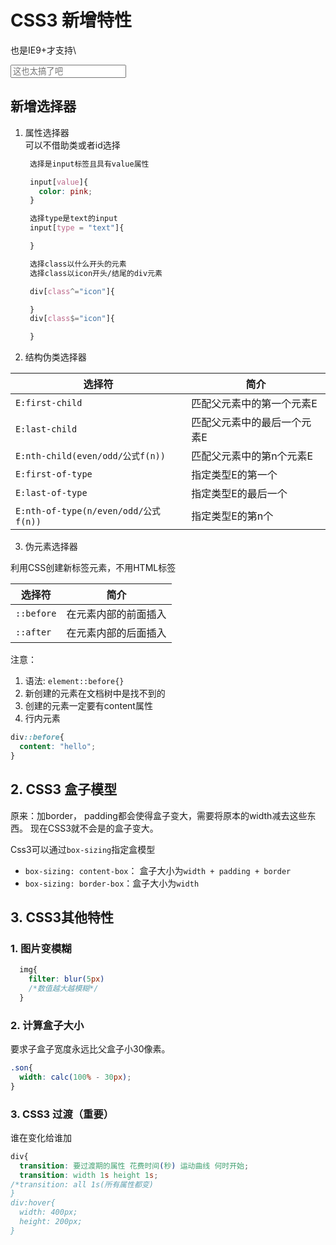 # CSS3 新增特性
也是IE9+才支持\

<input type = "search" placeholder = "这也太搞了吧"></input>
## 新增选择器
1. 属性选择器\
   可以不借助类或者id选择

   ```css
    选择是input标签且具有value属性

    input[value]{
      color: pink;
    }

    选择type是text的input
    input[type = "text"]{

    }

    选择class以什么开头的元素
    选择class以icon开头/结尾的div元素

    div[class^="icon"]{

    }
    div[class$="icon"]{

    }
    ```
2. 结构伪类选择器

  |选择符| 简介|
  |---  | ---|
  |`E:first-child`|匹配父元素中的第一个元素E|
  |`E:last-child`|匹配父元素中的最后一个元素E|
  |`E:nth-child(even/odd/公式f(n))`|匹配父元素中的第n个元素E|
  |`E:first-of-type`|指定类型E的第一个|
  |`E:last-of-type`|指定类型E的最后一个|
  |`E:nth-of-type(n/even/odd/公式f(n))`|指定类型E的第n个|




3. 伪元素选择器

  利用CSS创建新标签元素，不用HTML标签

  |选择符| 简介|
  |---  | ---|
  |`::before`|在元素内部的前面插入|
  |`::after`|在元素内部的后面插入|

  注意：
  1. 语法: `element::before{}`
  2. 新创建的元素在文档树中是找不到的
  3. 创建的元素一定要有content属性
  4. 行内元素
  
  ```css
  div::before{
    content: "hello";
  }
  ```


  ## 2. CSS3 盒子模型
  
原来：加border， padding都会使得盒子变大，需要将原本的width减去这些东西。
现在CSS3就不会是的盒子变大。

Css3可以通过`box-sizing`指定盒模型
* `box-sizing: content-box`： 盒子大小为`width + padding + border`
* `box-sizing: border-box`：盒子大小为`width`


## 3. CSS3其他特性
### 1. 图片变模糊

```css
  img{
    filter: blur(5px)
    /*数值越大越模糊*/
  }
```
### 2. 计算盒子大小
要求子盒子宽度永远比父盒子小30像素。
```css
.son{
  width: calc(100% - 30px);
}
```
### 3. **CSS3 过渡（重要）**
谁在变化给谁加
```css
div{
  transition: 要过渡期的属性 花费时间(秒) 运动曲线 何时开始;
  transition: width 1s height 1s;
/*transition: all 1s(所有属性都变)
}
div:hover{
  width: 400px;
  height: 200px;
}
```

